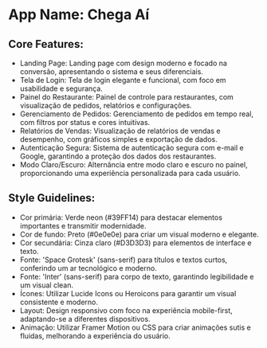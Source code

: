 # **App Name**: Chega Aí

## Core Features:

- Landing Page: Landing page com design moderno e focado na conversão, apresentando o sistema e seus diferenciais.
- Tela de Login: Tela de login elegante e funcional, com foco em usabilidade e segurança.
- Painel do Restaurante: Painel de controle para restaurantes, com visualização de pedidos, relatórios e configurações.
- Gerenciamento de Pedidos: Gerenciamento de pedidos em tempo real, com filtros por status e cores intuitivas.
- Relatórios de Vendas: Visualização de relatórios de vendas e desempenho, com gráficos simples e exportação de dados.
- Autenticação Segura: Sistema de autenticação segura com e-mail e Google, garantindo a proteção dos dados dos restaurantes.
- Modo Claro/Escuro: Alternância entre modo claro e escuro no painel, proporcionando uma experiência personalizada para cada usuário.

## Style Guidelines:

- Cor primária: Verde neon (#39FF14) para destacar elementos importantes e transmitir modernidade.
- Cor de fundo: Preto (#0e0e0e) para criar um visual moderno e elegante.
- Cor secundária: Cinza claro (#D3D3D3) para elementos de interface e texto.
- Fonte: 'Space Grotesk' (sans-serif) para títulos e textos curtos, conferindo um ar tecnológico e moderno.
- Fonte: 'Inter' (sans-serif) para corpo de texto, garantindo legibilidade e um visual clean.
- Ícones: Utilizar Lucide Icons ou Heroicons para garantir um visual consistente e moderno.
- Layout: Design responsivo com foco na experiência mobile-first, adaptando-se a diferentes dispositivos.
- Animação: Utilizar Framer Motion ou CSS para criar animações sutis e fluidas, melhorando a experiência do usuário.